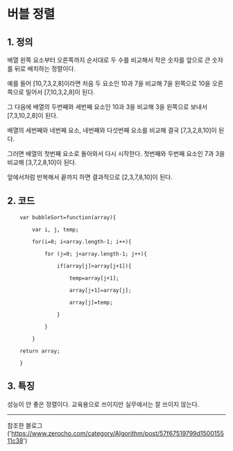 # 버블 정렬
## 1. 정의
 배열 왼쪽 요소부터 오른쪽까지 순서대로 두 수를 비교해서 작은 숫자를 앞으로 큰 숫자를 뒤로 배치하는 정렬이다.

 예를 들어 [10,7,3,2,8]이라면 처음 두 요소인 10과 7을 비교해 7을 왼쪽으로 10을 오른쪽으로 밀어서 [7,10,3,2,8]이 된다.

 그 다음에 배열의 두번째와 세번째 요소인 10과 3을 비교해 3을 왼쪽으로 보내서 [7,3,10,2,8]이 된다. 

 배열의 세번째와 네번째 요소, 네번째와 다섯번째 요소를 비교해 결국 [7,3,2,8,10]이 된다.

 그러면 배열의 첫번째 요소로 돌아와서 다시 시작한다. 첫번째와 두번째 요소인 7과 3을 비교해 [3,7,2,8,10]이 된다.

 앞에서처럼 반복해서 끝까지 하면 결과적으로 [2,3,7,8,10]이 된다.


## 2. 코드
        var bubbleSort=function(array){

            var i, j, temp;

            for(i=0; i<array.length-1; i++){

                for (j=0; j<array.length-1; j++){

                    if(array[j]>array[j+1]){  

                        temp=array[j+1];

                        array[j+1]=array[j];

                        array[j]=temp;

                    }

                }

            }

        return array;
        
        }

## 3. 특징
성능이 안 좋은 정렬이다. 교육용으로 쓰이지만 실무에서는 잘 쓰이지 않는다.

***
참조한 블로그('https://www.zerocho.com/category/Algorithm/post/57f67519799d150015511c38')